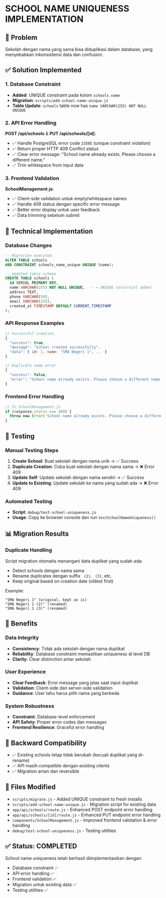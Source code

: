 # SCHOOL NAME UNIQUENESS IMPLEMENTATION

## 🎯 Problem
Sekolah dengan nama yang sama bisa diduplikasi dalam database, yang menyebabkan inkonsistensi data dan confusion.

## ✅ Solution Implemented

### 1. Database Constraint
- **Added**: UNIQUE constraint pada kolom `schools.name`
- **Migration**: `scripts/add-school-name-unique.js`
- **Table Update**: `schools` table now has `name VARCHAR(255) NOT NULL UNIQUE`

### 2. API Error Handling
**POST /api/schools** & **PUT /api/schools/[id]**:
- ✅ Handle PostgreSQL error code `23505` (unique constraint violation)
- ✅ Return proper HTTP 409 Conflict status
- ✅ Clear error message: "School name already exists. Please choose a different name."
- ✅ Trim whitespace from input data

### 3. Frontend Validation
**SchoolManagement.js**:
- ✅ Client-side validation untuk empty/whitespace names
- ✅ Handle 409 status dengan specific error message
- ✅ Better error display untuk user feedback
- ✅ Data trimming sebelum submit

## 🔧 Technical Implementation

### Database Changes
```sql
-- Migration executed
ALTER TABLE schools 
ADD CONSTRAINT schools_name_unique UNIQUE (name);

-- Updated table schema
CREATE TABLE schools (
  id SERIAL PRIMARY KEY,
  name VARCHAR(255) NOT NULL UNIQUE,  -- ← UNIQUE constraint added
  address TEXT,
  phone VARCHAR(50),
  email VARCHAR(255),
  created_at TIMESTAMP DEFAULT CURRENT_TIMESTAMP
);
```

### API Response Examples
```javascript
// Successful creation
{
  "success": true,
  "message": "School created successfully",
  "data": { id: 1, name: "SMA Negeri 1", ... }
}

// Duplicate name error
{
  "success": false,
  "error": "School name already exists. Please choose a different name."
}
```

### Frontend Error Handling
```javascript
// In SchoolManagement.js
if (response.status === 409) {
  throw new Error('School name already exists. Please choose a different name.');
}
```

## 🧪 Testing

### Manual Testing Steps
1. **Create School**: Buat sekolah dengan nama unik → ✅ Success
2. **Duplicate Creation**: Coba buat sekolah dengan nama sama → ❌ Error 409
3. **Update Self**: Update sekolah dengan nama sendiri → ✅ Success  
4. **Update to Existing**: Update sekolah ke nama yang sudah ada → ❌ Error 409

### Automated Testing
- **Script**: `debug/test-school-uniqueness.js`
- **Usage**: Copy ke browser console dan run `testSchoolNameUniqueness()`

## 📊 Migration Results

### Duplicate Handling
Script migration otomatis menangani data duplikat yang sudah ada:
- Detect schools dengan nama sama
- Rename duplicates dengan suffix ` (2)`, ` (3)`, etc.
- Keep original based on creation date (oldest first)

Example:
```
"SMA Negeri 1" (original, kept as is)
"SMA Negeri 1 (2)" (renamed)
"SMA Negeri 1 (3)" (renamed)
```

## 🎯 Benefits

### Data Integrity
- **Consistency**: Tidak ada sekolah dengan nama duplikat
- **Reliability**: Database constraint memastikan uniqueness di level DB
- **Clarity**: Clear distinction antar sekolah

### User Experience  
- **Clear Feedback**: Error message yang jelas saat input duplikat
- **Validation**: Client-side dan server-side validation
- **Guidance**: User tahu harus pilih nama yang berbeda

### System Robustness
- **Constraint**: Database-level enforcement
- **API Safety**: Proper error codes dan messages
- **Frontend Resilience**: Graceful error handling

## 🔄 Backward Compatibility
- ✅ Existing schools tetap tidak berubah (kecuali duplikat yang di-rename)
- ✅ API masih compatible dengan existing clients
- ✅ Migration aman dan reversible

## 📝 Files Modified
- `scripts/migrate.js` - Added UNIQUE constraint to fresh installs
- `scripts/add-school-name-unique.js` - Migration script for existing data
- `app/api/schools/route.js` - Enhanced POST endpoint error handling
- `app/api/schools/[id]/route.js` - Enhanced PUT endpoint error handling  
- `components/SchoolManagement.js` - Improved frontend validation & error handling
- `debug/test-school-uniqueness.js` - Testing utilities

## ✅ Status: COMPLETED
School name uniqueness telah berhasil diimplementasikan dengan:
- Database constraint ✅
- API error handling ✅  
- Frontend validation ✅
- Migration untuk existing data ✅
- Testing utilities ✅
